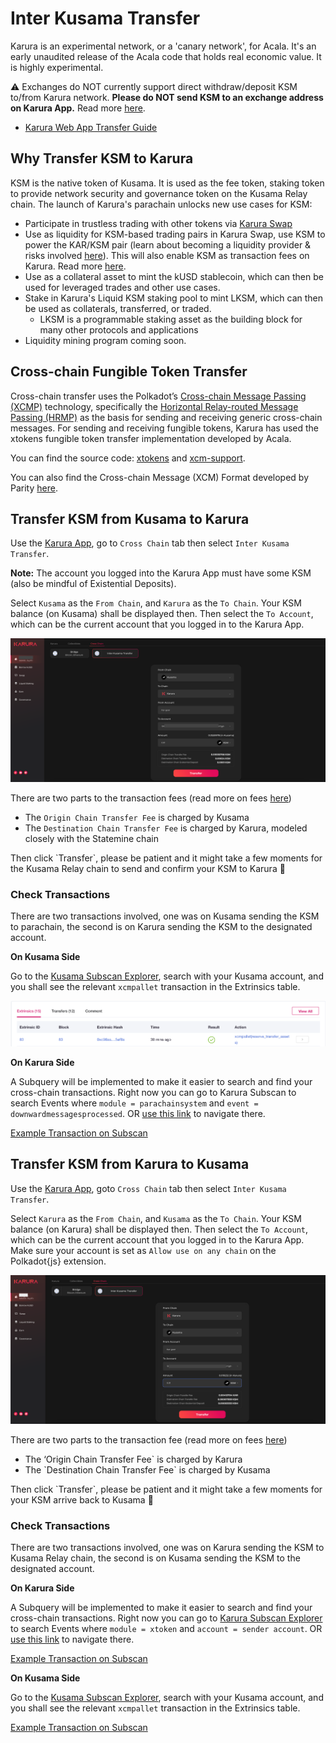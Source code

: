# Inter Kusama Transfer

Karura is an experimental network, or a 'canary network', for Acala. It's an early unaudited release of the Acala code that holds real economic value. It is highly experimental.

⚠️  Exchanges do NOT currently support direct withdraw/deposit KSM to/from Karura network. **Please do NOT send KSM to an exchange address on Karura App.** Read more [here](karura-account/exchange.md).

* [Karura Web App Transfer Guide](https://wiki.karura.app/general/transfer-guide)

## Why Transfer KSM to Karura

KSM is the native token of Kusama. It is used as the fee token, staking token to provide network security and governance token on the Kusama Relay chain. The launch of Karura's parachain unlocks new use cases for KSM:

* Participate in trustless trading with other tokens via [Karura Swap](https://apps.karura.network/swap)
* Use as liquidity for KSM-based trading pairs in Karura Swap, use KSM to power the KAR/KSM pair (learn about becoming a liquidity provider & risks involved [here](https://docs.acalaswap.app/overview/liquidity-pools#impermanent-loss)). This will also enable KSM as transaction fees on Karura. Read more [here](https://wiki.acala.network/karura/get-started/transaction-fees).
* Use as a collateral asset to mint the kUSD stablecoin, which can then be used for leveraged trades and other use cases.
* Stake in Karura's Liquid KSM staking pool to mint LKSM, which can then be used as collaterals, transferred, or traded.
  * LKSM is a programmable staking asset as the building block for many other protocols and applications
* Liquidity mining program coming soon.

## Cross-chain Fungible Token Transfer&#x20;

Cross-chain transfer uses the Polkadot’s [Cross-chain Message Passing (XCMP)](https://wiki.polkadot.network/docs/learn-crosschain) technology, specifically the [Horizontal Relay-routed Message Passing (HRMP)](https://wiki.polkadot.network/docs/learn-crosschain#horizontal-relay-routed-message-passing-hrmp) as the basis for sending and receiving generic cross-chain messages. For sending and receiving fungible tokens, Karura has used the xtokens fungible token transfer implementation developed by Acala.&#x20;

You can find the source code: [xtokens](https://github.com/open-web3-stack/open-runtime-module-library/tree/3bf16d6efc8c35039a062748ff20fa6db6e8faa0/xtokens) and [xcm-support](https://github.com/open-web3-stack/open-runtime-module-library/tree/3bf16d6efc8c35039a062748ff20fa6db6e8faa0/xcm-support).&#x20;

You can also find the Cross-chain Message (XCM) Format developed by Parity [here](https://github.com/paritytech/xcm-format).

## Transfer KSM from Kusama to Karura

Use the [Karura App](https://apps.karura.network/portfolio), go to `Cross Chain` tab then select `Inter Kusama Transfer`.&#x20;

**Note:** The account you logged into the Karura App must have some KSM (also be mindful of Existential Deposits).

Select `Kusama` as the `From Chain`, and `Karura` as the `To Chain`. Your KSM balance (on Kusama) shall be displayed then. Then select the `To Account`, which can be the current account that you logged in to the Karura App.&#x20;

![](<../../.gitbook/assets/screen-shot-2021-07-14-at-9.58.12-pm (2) (2) (2) (2) (3) (3) (3) (3) (3) (3) (1) (1) (2) (1) (2).png>)

There are two parts to the transaction fees (read more on fees [here](transaction-fees.md))

* The `Origin Chain Transfer Fee` is charged by Kusama
* The `Destination Chain Transfer Fee` is charged by Karura, modeled closely with the Statemine chain

Then click \`Transfer\`, please be patient and it might take a few moments for the Kusama Relay chain to send and confirm your KSM to Karura 🚀

### Check Transactions

There are two transactions involved, one was on Kusama sending the KSM to parachain, the second is on Karura sending the KSM to the designated account.

**On Kusama Side**

Go to the [Kusama Subscan Explorer](https://kusama.subscan.io/), search with your Kusama account, and you shall see the relevant `xcmpallet` transaction in the Extrinsics table.

![](<../../.gitbook/assets/Screen Shot 2021-07-14 at 10.08.45 PM.png>)

**On Karura Side**

A Subquery will be implemented to make it easier to search and find your cross-chain transactions. Right now you can go to Karura Subscan to search Events where `module = parachainsystem` and `event = downwardmessagesprocessed`. OR [use this link](https://karura.subscan.io/event?address=\&module=parachainsystem\&event=downwardmessagesprocessed\&startDate=\&endDate=) to navigate there.

[Example Transaction on Subscan](https://karura.subscan.io/extrinsic/135672-1?event=135672-1)

## Transfer KSM from Karura to Kusama

Use the [Karura App](https://apps.karura.network/portfolio), goto `Cross Chain` tab then select `Inter Kusama Transfer`.&#x20;

Select `Karura` as the `From Chain`, and `Kusama` as the `To Chain`. Your KSM balance (on Karura) shall be displayed then. Then select the `To Account`, which can be the current account that you logged in to the Karura App. Make sure your account is set as `Allow use on any chain` on the Polkadot{js} extension.

![](<../../.gitbook/assets/karura-to-kusama (1) (1).png>)

There are two parts to the transaction fee (read more on fees [here](transaction-fees.md))

* The ‘Origin Chain Transfer Fee\` is charged by Karura
* The \`Destination Chain Transfer Fee\` is charged by Kusama

Then click \`Transfer\`, please be patient and it might take a few moments for your KSM arrive back to Kusama 🚀

### Check Transactions

There are two transactions involved, one was on Karura sending the KSM to Kusama Relay chain, the second is on Kusama sending the KSM to the designated account.

**On Karura Side**

A Subquery will be implemented to make it easier to search and find your cross-chain transactions. Right now you can go to [Karura Subscan Explorer](https://karura.subscan.io) to search Events where `module = xtoken` and `account = sender account`. OR [use this link](https://karura.subscan.io/event?address=\&module=xtokens\&event=all) to navigate there.

[Example Transaction on Subscan](https://karura.subscan.io/extrinsic/0x259558bf1a18f19c88915324d69fb5b7d7399ca4d382d651979d18d8cd0e5334?event=135681-3)

**On Kusama Side**

Go to the [Kusama Subscan Explorer](https://kusama.subscan.io/), search with your Kusama account, and you shall see the relevant `xcmpallet` transaction in the Extrinsics table.

[Example Transaction on Subscan](https://kusama.subscan.io/extrinsic/8338413-2)

